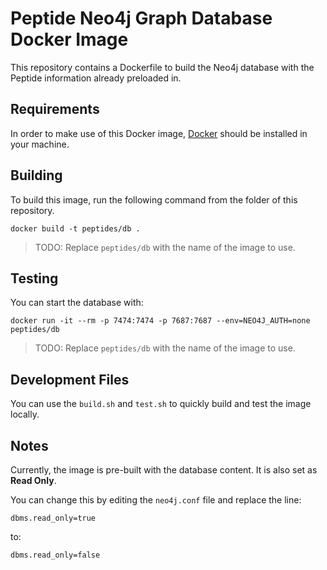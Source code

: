 # Peptide Neo4j Graph Database Docker Image

This repository contains a Dockerfile to build the Neo4j database with the Peptide information already preloaded in.

## Requirements

In order to make use of this Docker image, [Docker](https://www.docker.com/) should be installed in your machine.

## Building

To build this image, run the following command from the folder of this repository.

```text
docker build -t peptides/db .
```

> TODO: Replace `peptides/db` with the name of the image to use.

## Testing

You can start the database with:

```text
docker run -it --rm -p 7474:7474 -p 7687:7687 --env=NEO4J_AUTH=none peptides/db
```

> TODO: Replace `peptides/db` with the name of the image to use.

## Development Files

You can use the `build.sh` and `test.sh` to quickly build and test the image locally.

## Notes

Currently, the image is pre-built with the database content. It is also set as **Read Only**.

You can change this by editing the `neo4j.conf` file and replace the line:

```text
dbms.read_only=true
```

to:

```text
dbms.read_only=false
```
